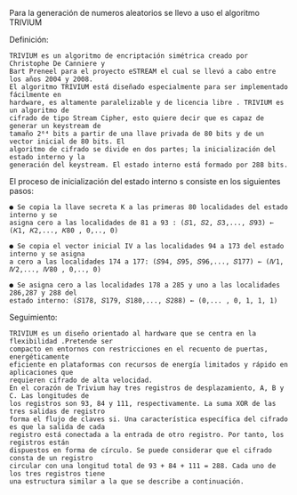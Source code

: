 Para la generación de numeros aleatorios se llevo a uso el algoritmo TRIVIUM

Definición:

    TRIVIUM es un algoritmo de encriptación simétrica creado por Christophe De Canniere y
    Bart Preneel para el proyecto eSTREAM el cual se llevó a cabo entre los años 2004 y 2008.
    El algoritmo TRIVIUM está diseñado especialmente para ser implementado fácilmente en
    hardware, es altamente paralelizable y de licencia libre . TRIVIUM es un algoritmo de
    cifrado de tipo Stream Cipher, esto quiere decir que es capaz de generar un keystream de
    tamaño 2⁶⁴ bits a partir de una llave privada de 80 bits y de un vector inicial de 80 bits. El
    algoritmo de cifrado se divide en dos partes; la inicialización del estado interno y la
    generación del keystream. El estado interno está formado por 288 bits.
    
    
El proceso de inicialización del estado interno s consiste en los siguientes pasos:

    ● Se copia la llave secreta K a las primeras 80 localidades del estado interno y se
    asigna cero a las localidades de 81 a 93 : (𝑆1, 𝑆2, 𝑆3,..., 𝑆93) ← (𝐾1, 𝐾2,..., 𝐾80 , 0,.., 0)
    
    ● Se copia el vector inicial IV a las localidades 94 a 173 del estado interno y se asigna
    a cero a las localidades 174 a 177: (𝑆94, 𝑆95, 𝑆96,..., 𝑆177) ← (𝐼𝑉1, 𝐼𝑉2,..., 𝐼𝑉80 , 0,.., 0)
    
    ● Se asigna cero a las localidades 178 a 285 y uno a las localidades 286,287 y 288 del
    estado interno: (𝑆178, 𝑆179, 𝑆180,..., 𝑆288) ← (0,... , 0, 1, 1, 1)
    
Seguimiento:
  
    TRIVIUM es un diseño orientado al hardware que se centra en la flexibilidad .Pretende ser
    compacto en entornos con restricciones en el recuento de puertas, energéticamente
    eficiente en plataformas con recursos de energía limitados y rápido en aplicaciones que
    requieren cifrado de alta velocidad.
    En el corazón de Trivium hay tres registros de desplazamiento, A, B y C. Las longitudes de
    los registros son 93, 84 y 111, respectivamente. La suma XOR de las tres salidas de registro
    forma el flujo de claves si. Una característica específica del cifrado es que la salida de cada
    registro está conectada a la entrada de otro registro. Por tanto, los registros están
    dispuestos en forma de círculo. Se puede considerar que el cifrado consta de un registro
    circular con una longitud total de 93 + 84 + 111 = 288. Cada uno de los tres registros tiene
    una estructura similar a la que se describe a continuación.
